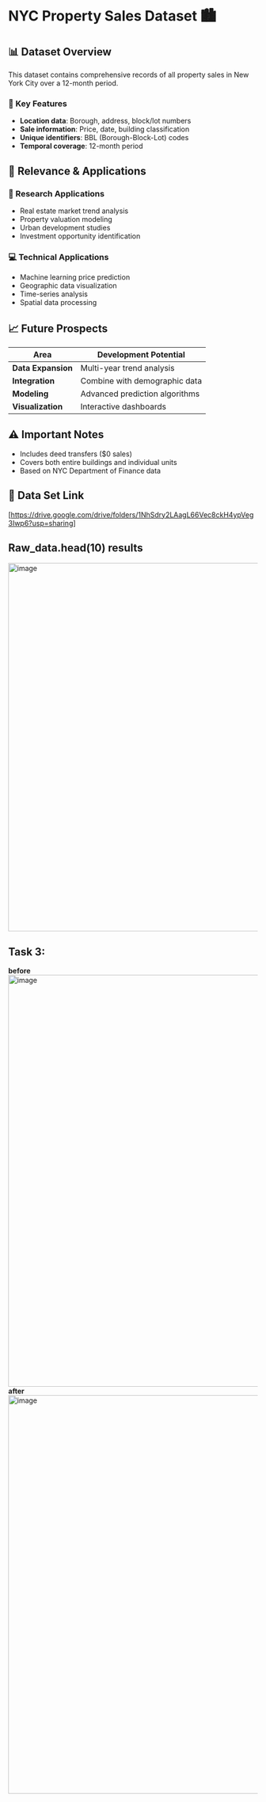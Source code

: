 # NYC Property Sales Dataset 🏙️

## 📊 Dataset Overview
This dataset contains comprehensive records of all property sales in New York City over a 12-month period.

### 🎯 Key Features
- **Location data**: Borough, address, block/lot numbers
- **Sale information**: Price, date, building classification
- **Unique identifiers**: BBL (Borough-Block-Lot) codes
- **Temporal coverage**: 12-month period

## 🚀 Relevance & Applications

### 🔬 Research Applications
- Real estate market trend analysis
- Property valuation modeling
- Urban development studies
- Investment opportunity identification

### 💻 Technical Applications
- Machine learning price prediction
- Geographic data visualization
- Time-series analysis
- Spatial data processing

## 📈 Future Prospects

| Area | Development Potential |
|------|----------------------|
| **Data Expansion** | Multi-year trend analysis |
| **Integration** | Combine with demographic data |
| **Modeling** | Advanced prediction algorithms |
| **Visualization** | Interactive dashboards |

## ⚠️ Important Notes
- Includes deed transfers ($0 sales)
- Covers both entire buildings and individual units
- Based on NYC Department of Finance data

## 🔗 Data Set Link
[https://drive.google.com/drive/folders/1NhSdry2LAagL66Vec8ckH4ypVeg3Iwp6?usp=sharing]

## Raw_data.head(10) results
<img width="1477" height="744" alt="image" src="https://github.com/user-attachments/assets/86e9db87-8173-406a-af28-6cfac7b6a8ba" />

## Task 3: 
**before**
<img width="725" height="832" alt="image" src="https://github.com/user-attachments/assets/c7dc825e-d3d0-4358-806d-b4377e018e47" />
**after**
<img width="793" height="805" alt="image" src="https://github.com/user-attachments/assets/de0d237b-f218-471b-ab52-e99c7116d8ab" />


